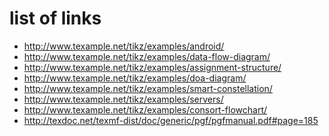 **list of links**
=================

-   http://www.texample.net/tikz/examples/android/
-   http://www.texample.net/tikz/examples/data-flow-diagram/
-   http://www.texample.net/tikz/examples/assignment-structure/
-   http://www.texample.net/tikz/examples/doa-diagram/
-   http://www.texample.net/tikz/examples/smart-constellation/
-   http://www.texample.net/tikz/examples/servers/
-   http://www.texample.net/tikz/examples/consort-flowchart/
-   http://texdoc.net/texmf-dist/doc/generic/pgf/pgfmanual.pdf#page=185
